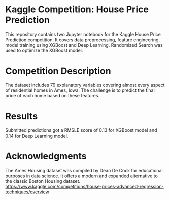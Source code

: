 # Kaggle Competition: House Price Prediction
This repository contains two Jupyter notebook for the Kaggle House Price Prediction competition. It covers data preprocessing, feature engineering, model training using XGBoost and Deep Learning. Randomized Search was used to optimize the XGBoost model.


# Competition Description
The dataset includes 79 explanatory variables covering almost every aspect of residential homes in Ames, Iowa. The challenge is to predict the final price of each home based on these features. 

# Results
Submitted predictions got a  RMSLE score of 0.13 for XGBoost model and 0.14 for Deep Learning model.

# Acknowledgments
The Ames Housing dataset was compiled by Dean De Cock for educational purposes in data science. It offers a modern and expanded alternative to the classic Boston Housing dataset.
https://www.kaggle.com/competitions/house-prices-advanced-regression-techniques/overview
